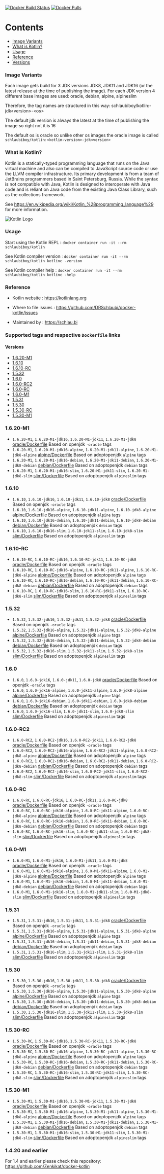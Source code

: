 [![Docker Build Status](https://github.com/DRSchlaubi/docker-kotlin/actions/workflows/release.yaml/badge.svg)](https://github.com/DRSchlaubi/docker-kotlin/actions/workflows/release.yaml) [![Docker Pulls](https://img.shields.io/docker/pulls/schlaubiboy/kotlin)](https://hub.docker.com/r/schlaubiboy/kotlin/)

# Contents
- [Image Variants](#image-variants)
- [What is Kotlin?](#what-is-kotlin)
- [Usage](#usage)
- [Reference](#reference)
- [Versions](#supported-tags-and-respective-dockerfile-links)

### Image Variants
Each image gets build for 3 JDK versions JDK8, JDK11 and JDK16 (or the latest release at the time of publishing the image).
For each JDK version 4 different base images are used: oracle, debian, alpine, alpineslim

Therefore, the tag names are structured in this way:
schlaubiboy/kotlin:<kotlin-version>-jdk\<version>-\<os>

The default jdk version is always the latest at the time of publishing the image so right not it is 16

The default os is oracle so unlike other os images the oracle image is called `schlaubiboy/kotlin:<kotlin-version>-jdk<version>`


### What is Kotlin?

Kotlin is a statically-typed programming language that runs on the Java virtual machine and also can be compiled to JavaScript source code or use the LLVM compiler infrastructure. Its primary development is from a team of JetBrains programmers based in Saint Petersburg, Russia. While the syntax is not compatible with Java, Kotlin is designed to interoperate with Java code and is reliant on Java code from the existing Java Class Library, such as the collections framework.

See https://en.wikipedia.org/wiki/Kotlin_%28programming_language%29 for more information.

![Kotlin Logo](https://github.com/DRSchlaubi/docker-kotlin/raw/main/Kotlin-logo.png)

### Usage

Start using the Kotlin REPL : `docker container run -it --rm schlaubiboy/kotlin`

See Kotlin compiler version : `docker container run -it --rm schlaubiboy/kotlin kotlinc -version`

See Kotlin compiler help : `docker container run -it --rm schlaubiboy/kotlin kotlinc -help`

### Reference

* Kotlin website : https://kotlinlang.org

* Where to file issues : https://github.com/DRSchlaubi/docker-kotlin/issues

* Maintained by : https://schlau.bi

### Supported tags and respective `Dockerfile` links

#### Versions
- [1.6.20-M1](#1620-m1)
- [1.6.10](#1610)
- [1.6.10-RC](#1610-rc)
- [1.5.32](#1532)
- [1.6.0](#160)
- [1.6.0-RC2](#160-rc2)
- [1.6.0-RC](#160-rc)
- [1.6.0-M1](#160-m1)
- [1.5.31](#1531)
- [1.5.30](#1530)
- [1.5.30-RC](#1530-rc)
- [1.5.30-M1](#1530-m1)

### 1.6.20-M1
- `1.6.20-M1`, `1.6.20-M1-jdk16`, `1.6.20-M1-jdk11`, `1.6.20-M1-jdk8` [oracle/Dockerfile](https://github.com/DRSchlaubi/docker-kotlin/blob/main/oracle/Dockerfile) Based on openjdk `-oracle` tags
- `1.6.20-M1`, `1.6.20-M1-jdk16-alpine`, `1.6.20-M1-jdk11-alpine`, `1.6.20-M1-jdk8-alpine` [alpine/Dockerfile](https://github.com/DRSchlaubi/docker-kotlin/blob/main/alpine/Dockerfile) Based on adoptopenjdk `alpine` tags
- `1.6.20-M1`, `1.6.20-M1-jdk16-debian`, `1.6.20-M1-jdk11-debian`, `1.6.20-M1-jdk8-debian` [debian/Dockerfile](https://github.com/DRSchlaubi/docker-kotlin/blob/main/debian/Dockerfile) Based on adoptopenjdk `debian` tags
- `1.6.20-M1`, `1.6.20-M1-jdk16-slim`, `1.6.20-M1-jdk11-slim`, `1.6.20-M1-jdk8-slim` [slim/Dockerfile](https://github.com/DRSchlaubi/docker-kotlin/blob/main/slim/Dockerfile) Based on adoptopenjdk `alpineslim` tags
### 1.6.10
- `1.6.10`, `1.6.10-jdk16`, `1.6.10-jdk11`, `1.6.10-jdk8` [oracle/Dockerfile](https://github.com/DRSchlaubi/docker-kotlin/blob/main/oracle/Dockerfile) Based on openjdk `-oracle` tags
- `1.6.10`, `1.6.10-jdk16-alpine`, `1.6.10-jdk11-alpine`, `1.6.10-jdk8-alpine` [alpine/Dockerfile](https://github.com/DRSchlaubi/docker-kotlin/blob/main/alpine/Dockerfile) Based on adoptopenjdk `alpine` tags
- `1.6.10`, `1.6.10-jdk16-debian`, `1.6.10-jdk11-debian`, `1.6.10-jdk8-debian` [debian/Dockerfile](https://github.com/DRSchlaubi/docker-kotlin/blob/main/debian/Dockerfile) Based on adoptopenjdk `debian` tags
- `1.6.10`, `1.6.10-jdk16-slim`, `1.6.10-jdk11-slim`, `1.6.10-jdk8-slim` [slim/Dockerfile](https://github.com/DRSchlaubi/docker-kotlin/blob/main/slim/Dockerfile) Based on adoptopenjdk `alpineslim` tags
### 1.6.10-RC
- `1.6.10-RC`, `1.6.10-RC-jdk16`, `1.6.10-RC-jdk11`, `1.6.10-RC-jdk8` [oracle/Dockerfile](https://github.com/DRSchlaubi/docker-kotlin/blob/main/oracle/Dockerfile) Based on openjdk `-oracle` tags
- `1.6.10-RC`, `1.6.10-RC-jdk16-alpine`, `1.6.10-RC-jdk11-alpine`, `1.6.10-RC-jdk8-alpine` [alpine/Dockerfile](https://github.com/DRSchlaubi/docker-kotlin/blob/main/alpine/Dockerfile) Based on adoptopenjdk `alpine` tags
- `1.6.10-RC`, `1.6.10-RC-jdk16-debian`, `1.6.10-RC-jdk11-debian`, `1.6.10-RC-jdk8-debian` [debian/Dockerfile](https://github.com/DRSchlaubi/docker-kotlin/blob/main/debian/Dockerfile) Based on adoptopenjdk `debian` tags
- `1.6.10-RC`, `1.6.10-RC-jdk16-slim`, `1.6.10-RC-jdk11-slim`, `1.6.10-RC-jdk8-slim` [slim/Dockerfile](https://github.com/DRSchlaubi/docker-kotlin/blob/main/slim/Dockerfile) Based on adoptopenjdk `alpineslim` tags
### 1.5.32
- `1.5.32`, `1.5.32-jdk16`, `1.5.32-jdk11`, `1.5.32-jdk8` [oracle/Dockerfile](https://github.com/DRSchlaubi/docker-kotlin/blob/main/oracle/Dockerfile) Based on openjdk `-oracle` tags
- `1.5.32`, `1.5.32-jdk16-alpine`, `1.5.32-jdk11-alpine`, `1.5.32-jdk8-alpine` [alpine/Dockerfile](https://github.com/DRSchlaubi/docker-kotlin/blob/main/alpine/Dockerfile) Based on adoptopenjdk `alpine` tags
- `1.5.32`, `1.5.32-jdk16-debian`, `1.5.32-jdk11-debian`, `1.5.32-jdk8-debian` [debian/Dockerfile](https://github.com/DRSchlaubi/docker-kotlin/blob/main/debian/Dockerfile) Based on adoptopenjdk `debian` tags
- `1.5.32`, `1.5.32-jdk16-slim`, `1.5.32-jdk11-slim`, `1.5.32-jdk8-slim` [slim/Dockerfile](https://github.com/DRSchlaubi/docker-kotlin/blob/main/slim/Dockerfile) Based on adoptopenjdk `alpineslim` tags
### 1.6.0
- `1.6.0`, `1.6.0-jdk16`, `1.6.0-jdk11`, `1.6.0-jdk8` [oracle/Dockerfile](https://github.com/DRSchlaubi/docker-kotlin/blob/main/oracle/Dockerfile) Based on openjdk `-oracle` tags
- `1.6.0`, `1.6.0-jdk16-alpine`, `1.6.0-jdk11-alpine`, `1.6.0-jdk8-alpine` [alpine/Dockerfile](https://github.com/DRSchlaubi/docker-kotlin/blob/main/alpine/Dockerfile) Based on adoptopenjdk `alpine` tags
- `1.6.0`, `1.6.0-jdk16-debian`, `1.6.0-jdk11-debian`, `1.6.0-jdk8-debian` [debian/Dockerfile](https://github.com/DRSchlaubi/docker-kotlin/blob/main/debian/Dockerfile) Based on adoptopenjdk `debian` tags
- `1.6.0`, `1.6.0-jdk16-slim`, `1.6.0-jdk11-slim`, `1.6.0-jdk8-slim` [slim/Dockerfile](https://github.com/DRSchlaubi/docker-kotlin/blob/main/slim/Dockerfile) Based on adoptopenjdk `alpineslim` tags
### 1.6.0-RC2
- `1.6.0-RC2`, `1.6.0-RC2-jdk16`, `1.6.0-RC2-jdk11`, `1.6.0-RC2-jdk8` [oracle/Dockerfile](https://github.com/DRSchlaubi/docker-kotlin/blob/main/oracle/Dockerfile) Based on openjdk `-oracle` tags
- `1.6.0-RC2`, `1.6.0-RC2-jdk16-alpine`, `1.6.0-RC2-jdk11-alpine`, `1.6.0-RC2-jdk8-alpine` [alpine/Dockerfile](https://github.com/DRSchlaubi/docker-kotlin/blob/main/alpine/Dockerfile) Based on adoptopenjdk `alpine` tags
- `1.6.0-RC2`, `1.6.0-RC2-jdk16-debian`, `1.6.0-RC2-jdk11-debian`, `1.6.0-RC2-jdk8-debian` [debian/Dockerfile](https://github.com/DRSchlaubi/docker-kotlin/blob/main/debian/Dockerfile) Based on adoptopenjdk `debian` tags
- `1.6.0-RC2`, `1.6.0-RC2-jdk16-slim`, `1.6.0-RC2-jdk11-slim`, `1.6.0-RC2-jdk8-slim` [slim/Dockerfile](https://github.com/DRSchlaubi/docker-kotlin/blob/main/slim/Dockerfile) Based on adoptopenjdk `alpineslim` tags
### 1.6.0-RC
- `1.6.0-RC`, `1.6.0-RC-jdk16`, `1.6.0-RC-jdk11`, `1.6.0-RC-jdk8` [oracle/Dockerfile](https://github.com/DRSchlaubi/docker-kotlin/blob/main/oracle/Dockerfile) Based on openjdk `-oracle` tags
- `1.6.0-RC`, `1.6.0-RC-jdk16-alpine`, `1.6.0-RC-jdk11-alpine`, `1.6.0-RC-jdk8-alpine` [alpine/Dockerfile](https://github.com/DRSchlaubi/docker-kotlin/blob/main/alpine/Dockerfile) Based on adoptopenjdk `alpine` tags
- `1.6.0-RC`, `1.6.0-RC-jdk16-debian`, `1.6.0-RC-jdk11-debian`, `1.6.0-RC-jdk8-debian` [debian/Dockerfile](https://github.com/DRSchlaubi/docker-kotlin/blob/main/debian/Dockerfile) Based on adoptopenjdk `debian` tags
- `1.6.0-RC`, `1.6.0-RC-jdk16-slim`, `1.6.0-RC-jdk11-slim`, `1.6.0-RC-jdk8-slim` [slim/Dockerfile](https://github.com/DRSchlaubi/docker-kotlin/blob/main/slim/Dockerfile) Based on adoptopenjdk `alpineslim` tags
### 1.6.0-M1
- `1.6.0-M1`, `1.6.0-M1-jdk16`, `1.6.0-M1-jdk11`, `1.6.0-M1-jdk8` [oracle/Dockerfile](https://github.com/DRSchlaubi/docker-kotlin/blob/main/oracle/Dockerfile) Based on openjdk `-oracle` tags
- `1.6.0-M1`, `1.6.0-M1-jdk16-alpine`, `1.6.0-M1-jdk11-alpine`, `1.6.0-M1-jdk8-alpine` [alpine/Dockerfile](https://github.com/DRSchlaubi/docker-kotlin/blob/main/alpine/Dockerfile) Based on adoptopenjdk `alpine` tags
- `1.6.0-M1`, `1.6.0-M1-jdk16-debian`, `1.6.0-M1-jdk11-debian`, `1.6.0-M1-jdk8-debian` [debian/Dockerfile](https://github.com/DRSchlaubi/docker-kotlin/blob/main/debian/Dockerfile) Based on adoptopenjdk `debian` tags
- `1.6.0-M1`, `1.6.0-M1-jdk16-slim`, `1.6.0-M1-jdk11-slim`, `1.6.0-M1-jdk8-slim` [slim/Dockerfile](https://github.com/DRSchlaubi/docker-kotlin/blob/main/slim/Dockerfile) Based on adoptopenjdk `alpineslim` tags
### 1.5.31
- `1.5.31`, `1.5.31-jdk16`, `1.5.31-jdk11`, `1.5.31-jdk8` [oracle/Dockerfile](https://github.com/DRSchlaubi/docker-kotlin/blob/main/oracle/Dockerfile) Based on openjdk `-oracle` tags
- `1.5.31`, `1.5.31-jdk16-alpine`, `1.5.31-jdk11-alpine`, `1.5.31-jdk8-alpine` [alpine/Dockerfile](https://github.com/DRSchlaubi/docker-kotlin/blob/main/alpine/Dockerfile) Based on adoptopenjdk `alpine` tags
- `1.5.31`, `1.5.31-jdk16-debian`, `1.5.31-jdk11-debian`, `1.5.31-jdk8-debian` [debian/Dockerfile](https://github.com/DRSchlaubi/docker-kotlin/blob/main/debian/Dockerfile) Based on adoptopenjdk `debian` tags
- `1.5.31`, `1.5.31-jdk16-slim`, `1.5.31-jdk11-slim`, `1.5.31-jdk8-slim` [slim/Dockerfile](https://github.com/DRSchlaubi/docker-kotlin/blob/main/slim/Dockerfile) Based on adoptopenjdk `alpineslim` tags
### 1.5.30
- `1.5.30`, `1.5.30-jdk16`, `1.5.30-jdk11`, `1.5.30-jdk8` [oracle/Dockerfile](https://github.com/DRSchlaubi/docker-kotlin/blob/main/oracle/Dockerfile) Based on openjdk `-oracle` tags
- `1.5.30`, `1.5.30-jdk16-alpine`, `1.5.30-jdk11-alpine`, `1.5.30-jdk8-alpine` [alpine/Dockerfile](https://github.com/DRSchlaubi/docker-kotlin/blob/main/alpine/Dockerfile) Based on adoptopenjdk `alpine` tags
- `1.5.30`, `1.5.30-jdk16-debian`, `1.5.30-jdk11-debian`, `1.5.30-jdk8-debian` [debian/Dockerfile](https://github.com/DRSchlaubi/docker-kotlin/blob/main/debian/Dockerfile) Based on adoptopenjdk `debian` tags
- `1.5.30`, `1.5.30-jdk16-slim`, `1.5.30-jdk11-slim`, `1.5.30-jdk8-slim` [slim/Dockerfile](https://github.com/DRSchlaubi/docker-kotlin/blob/main/slim/Dockerfile) Based on adoptopenjdk `alpineslim` tags
### 1.5.30-RC
- `1.5.30-RC`, `1.5.30-RC-jdk16`, `1.5.30-RC-jdk11`, `1.5.30-RC-jdk8` [oracle/Dockerfile](https://github.com/DRSchlaubi/docker-kotlin/blob/main/oracle/Dockerfile) Based on openjdk `-oracle` tags
- `1.5.30-RC`, `1.5.30-RC-jdk16-alpine`, `1.5.30-RC-jdk11-alpine`, `1.5.30-RC-jdk8-alpine` [alpine/Dockerfile](https://github.com/DRSchlaubi/docker-kotlin/blob/main/alpine/Dockerfile) Based on adoptopenjdk `alpine` tags
- `1.5.30-RC`, `1.5.30-RC-jdk16-debian`, `1.5.30-RC-jdk11-debian`, `1.5.30-RC-jdk8-debian` [debian/Dockerfile](https://github.com/DRSchlaubi/docker-kotlin/blob/main/debian/Dockerfile) Based on adoptopenjdk `debian` tags
- `1.5.30-RC`, `1.5.30-RC-jdk16-slim`, `1.5.30-RC-jdk11-slim`, `1.5.30-RC-jdk8-slim` [slim/Dockerfile](https://github.com/DRSchlaubi/docker-kotlin/blob/main/slim/Dockerfile) Based on adoptopenjdk `alpineslim` tags
### 1.5.30-M1
- `1.5.30-M1`, `1.5.30-M1-jdk16`, `1.5.30-M1-jdk11`, `1.5.30-M1-jdk8` [oracle/Dockerfile](https://github.com/DRSchlaubi/docker-kotlin/blob/main/oracle/Dockerfile) Based on openjdk `-oracle` tags
- `1.5.30-M1`, `1.5.30-M1-jdk16-alpine`, `1.5.30-M1-jdk11-alpine`, `1.5.30-M1-jdk8-alpine` [alpine/Dockerfile](https://github.com/DRSchlaubi/docker-kotlin/blob/main/alpine/Dockerfile) Based on adoptopenjdk `alpine` tags
- `1.5.30-M1`, `1.5.30-M1-jdk16-debian`, `1.5.30-M1-jdk11-debian`, `1.5.30-M1-jdk8-debian` [debian/Dockerfile](https://github.com/DRSchlaubi/docker-kotlin/blob/main/debian/Dockerfile) Based on adoptopenjdk `debian` tags
- `1.5.30-M1`, `1.5.30-M1-jdk16-slim`, `1.5.30-M1-jdk11-slim`, `1.5.30-M1-jdk8-slim` [slim/Dockerfile](https://github.com/DRSchlaubi/docker-kotlin/blob/main/slim/Dockerfile) Based on adoptopenjdk `alpineslim` tags


### 1.4.20 and earlier
For 1.4 and earlier please check this repository: https://github.com/Zenkikat/docker-kotlin
